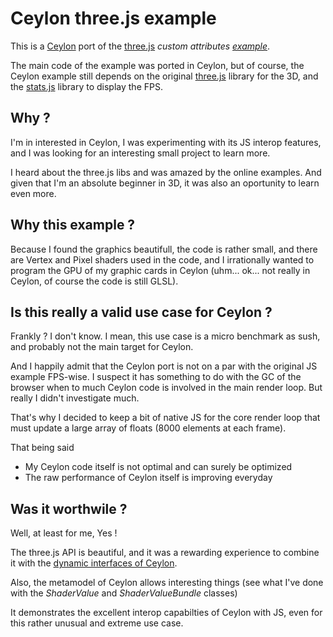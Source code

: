 Ceylon three.js example  
==========
This is a [Ceylon](http://ceylon-lang.org/) port of the [three.js](http://threejs.org) *custom attributes [example](http://threejs.org/examples/webgl_custom_attributes.html)*.

The main code of the example was ported in Ceylon, but of course, the Ceylon example still depends on the original [three.js](https://github.com/mrdoob/three.js) library for the 3D, and the [stats.js](https://github.com/mrdoob/stats.js) library to display the FPS.

Why ?
-----
I'm in interested in Ceylon, I was experimenting with its JS interop features, and I was looking for an interesting small project to learn more.

I heard about the three.js libs and was amazed by the online examples. And given that I'm an absolute beginner in 3D, it was also an oportunity to learn even more.

Why this example ?
---------------------

Because I found the graphics beautifull, the code is rather small, and there are Vertex and Pixel shaders used in the code, and I irrationally wanted to program the GPU of my graphic cards in Ceylon (uhm... ok... not really in Ceylon, of course the code is still GLSL).

Is this really a valid use case for Ceylon ?
---------------------

Frankly ? I don't know. I mean, this use case is a micro benchmark as sush, and probably not the main target for Ceylon.

And I happily admit that the Ceylon port is not on a par with the original JS example FPS-wise. I suspect it has something to do with the GC of the browser when to much Ceylon code is involved in the main render loop. But really I didn't investigate much.

That's why I decided to keep a bit of native JS for the core render loop that must update a large array of floats (8000 elements at each frame).

That being said

* My Ceylon code itself is not optimal and can surely be optimized
* The raw performance of Ceylon itself is improving everyday


Was it worthwile ?
---------------------

Well, at least for me, Yes !

The three.js API is beautiful, and it was a rewarding experience to combine it with the [dynamic interfaces of Ceylon](http://ceylon-lang.org/documentation/1.1/tour/dynamic/).

Also, the metamodel of Ceylon allows interesting things (see what I've done with the *ShaderValue* and *ShaderValueBundle* classes)

It demonstrates the excellent interop capabilties of Ceylon with JS, even for this rather unusual and extreme use case.

 